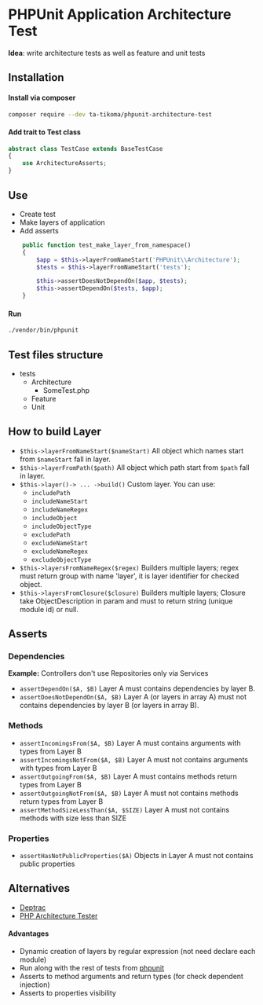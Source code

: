 # PHPUnit Application Architecture Test

**Idea**: write architecture tests as well as feature and unit tests

## Installation

#### Install via composer

```bash
composer require --dev ta-tikoma/phpunit-architecture-test
```

#### Add trait to Test class

```php
abstract class TestCase extends BaseTestCase
{
    use ArchitectureAsserts;
}
```

## Use

- Create test
- Make layers of application
- Add asserts

```php
    public function test_make_layer_from_namespace()
    {
        $app = $this->layerFromNameStart('PHPUnit\\Architecture');
        $tests = $this->layerFromNameStart('tests');

        $this->assertDoesNotDependOn($app, $tests);
        $this->assertDependOn($tests, $app);
    }

```

#### Run
```bash
./vendor/bin/phpunit
```

## Test files structure

- tests
    - Architecture
        - SomeTest.php
    - Feature
    - Unit

## How to build Layer

- `$this->layerFromNameStart($nameStart)` All object which names start from `$nameStart` fall in layer.
- `$this->layerFromPath($path)` All object which path start from `$path` fall in layer.
- `$this->layer()-> ... ->build()` Custom layer. You can use:
    - `includePath`
    - `includeNameStart`
    - `includeNameRegex`
    - `includeObject`
    - `includeObjectType`
    - `excludePath`
    - `excludeNameStart` 
    - `excludeNameRegex` 
    - `excludeObjectType` 
- `$this->layersFromNameRegex($regex)` Builders multiple layers; regex must return group with name 'layer', it is layer identifier for checked object.
- `$this->layersFromClosure($closure)` Builders multiple layers; Closure take ObjectDescription in param and must to return string (unique module id) or null.

## Asserts

### Dependencies

**Example:** Controllers don't use Repositories only via Services

- `assertDependOn($A, $B)` Layer A must contains dependencies by layer B.
- `assertDoesNotDependOn($A, $B)` Layer A (or layers in array A) must not contains dependencies by layer B (or layers in array B).

### Methods 

- `assertIncomingsFrom($A, $B)` Layer A must contains arguments with types from Layer B
- `assertIncomingsNotFrom($A, $B)` Layer A must not contains arguments with types from Layer B
- `assertOutgoingFrom($A, $B)` Layer A must contains methods return types from Layer B
- `assertOutgoingNotFrom($A, $B)` Layer A must not contains methods return types from Layer B
- `assertMethodSizeLessThan($A, $SIZE)` Layer A must not contains methods with size less than SIZE

### Properties

- `assertHasNotPublicProperties($A)` Objects in Layer A must not contains public properties

## Alternatives
- [Deptrac](https://github.com/qossmic/deptrac)
- [PHP Architecture Tester](https://github.com/carlosas/phpat)

#### Advantages
- Dynamic creation of layers by regular expression (not need declare each module)
- Run along with the rest of tests from [phpunit](https://github.com/sebastianbergmann/phpunit)
- Asserts to method arguments and return types (for check dependent injection)
- Asserts to properties visibility
